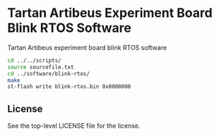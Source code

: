# Tartan Artibeus Experiment Board Blink RTOS Software

Tartan Artibeus experiment board blink RTOS software

```bash
cd ../../scripts/
source sourcefile.txt
cd ../software/blink-rtos/
make
st-flash write blink-rtos.bin 0x8000000
```

## License

See the top-level LICENSE file for the license.
